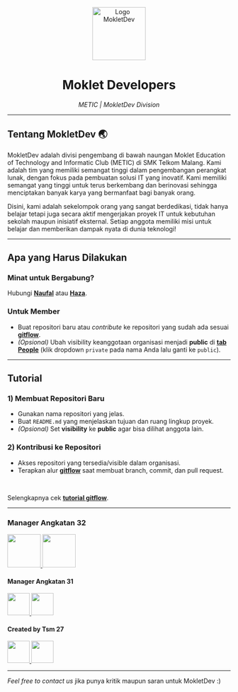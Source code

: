 <p align="center">
  <img src="https://avatars.githubusercontent.com/u/94826842?s=200&v=4" height="120" alt="Logo MokletDev">
</p>

<h1 align="center">Moklet Developers</h1>
<p align="center"><em>METIC | MokletDev Division</em></p>

---

## Tentang MokletDev 🌏

MokletDev adalah divisi pengembang di bawah naungan Moklet Education of Technology and Informatic Club (METIC) di SMK Telkom Malang. Kami adalah tim yang memiliki semangat tinggi dalam pengembangan perangkat lunak, dengan fokus pada pembuatan solusi IT yang inovatif. Kami memiliki semangat yang tinggi untuk terus berkembang dan berinovasi sehingga menciptakan banyak karya yang bermanfaat bagi banyak orang.

Disini, kami adalah sekelompok orang yang sangat berdedikasi, tidak hanya belajar tetapi juga secara aktif mengerjakan proyek IT untuk kebutuhan sekolah maupun inisiatif eksternal. Setiap anggota memiliki misi untuk belajar dan memberikan dampak nyata di dunia teknologi!

---

## Apa yang Harus Dilakukan

### Minat untuk Bergabung?

Hubungi **[Naufal](https://github.com/naufalnrsmitter20/)** atau **[Haza](https://github.com/hazz01/)**.

### Untuk Member

- Buat repositori baru atau _contribute_ ke repositori yang sudah ada sesuai **[gitflow](https://github.com/mokletdev/.github/blob/master/guide/contributing.md)**.
- _(Opsional)_ Ubah visibility keanggotaan organisasi menjadi **public** di **[tab People](https://github.com/orgs/mokletdev/people)** (klik dropdown `private` pada nama Anda lalu ganti ke `public`).

---

## Tutorial

### 1) Membuat Repositori Baru

- Gunakan nama repositori yang jelas.
- Buat `README.md` yang menjelaskan tujuan dan ruang lingkup proyek.
- _(Opsional)_ Set **visibility** ke **public** agar bisa dilihat anggota lain.

### 2) Kontribusi ke Repositori

- Akses repositori yang tersedia/visible dalam organisasi.
- Terapkan alur **[gitflow](https://github.com/mokletdev/.github/blob/master/guide/contributing.md)** saat membuat branch, commit, dan pull request.

<br>

Selengkapnya cek **[tutorial gitflow](https://github.com/mokletdev/.github/blob/master/guide/contributing.md)**.

---

### Manager Angkatan 32

<a href="https://naufalnr.my.moklet.org/">
<img src="https://avatars.githubusercontent.com/u/128666209" width="75">
</a>
<a href="https://hazanasrullah.framer.ai/">
<img src="https://avatars.githubusercontent.com/u/67396697" width="75" >
</a>

#### Manager Angkatan 31

<a href="https://link.benspace.xyz">
<img src="https://avatars.githubusercontent.com/u/83589651" width="50" >
</a>
<a href="https://www.ahsanzizan.xyz/">
<img src="https://avatars.githubusercontent.com/u/116133300" width="50">
</a>

#### Created by Tsm 27

<a href="https://biolinky.com/hasimy">
<img src="https://avatars.githubusercontent.com/u/51184185?v=4" width="50">
</a>
<a href="https://mas.angkasa27.com/">
<img src="https://avatars0.githubusercontent.com/u/41984181?s=400&u=7a60dbe01be2b8d6d518410ec0197fac58e7ec5a&v=4" width="50" >
</a>

---

_Feel free to contact us_ jika punya kritik maupun saran untuk MokletDev :)
